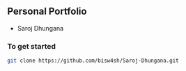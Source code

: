 ## Personal Portfolio 
- Saroj Dhungana
### To get started
```bash
git clone https://github.com/bisw4sh/Saroj-Dhungana.git
```